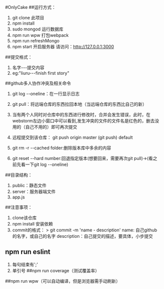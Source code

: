 #OnlyCake
##运行方式：
1. git clone 此项目
2. npm install 
3. sudo mongod 运行数据库
4. npm run wpw 打包webpack
5. npm run refreshMongo
6. npm start 开启服务器
请访问：http://127.0.0.1:3000

##提交格式：
1. 名字---提交内容
2. eg:"liuru---finish first story"

##github多人协作冲突及相关命令

1. git log --oneline：在一行显示日志

2. git pull：将远端仓库的东西拉回本地（当远端仓库的东西比自己的新）

3. 当有两个人同时对仓库中的东西进行修改时，合并会发生错误，此时，在webstorm左边小窗口中可以看到,发生冲突的文件的文件名是红色的，删去没用的（自己不用的）即可再次提交

4. 远程提交到该仓库： git push origin master (git push) default

5. git rm -r --cached folder:删除版本库中多余的内容

6. git reset --hard number:回退指定版本(想要回来，需要再次git pull)->(看之前先看一下git log --oneline)

##目录结构：

1. public：静态文件
2. server：服务器端文件
3. app.js

##注意事项：

1. clone该仓库
2. npm install 安装依赖
3. commit的格式： > git commit -m 'name - description' name: 自己github的名字，或自己的名字 description：自己提交的描述，要具体，小步提交

## npm run eslint
1. 每句结束有';'
2. 单引号
##npm run coverage（测试覆盖率）

##npm run wpw（可以自动编译，但是浏览器需手动刷新）

